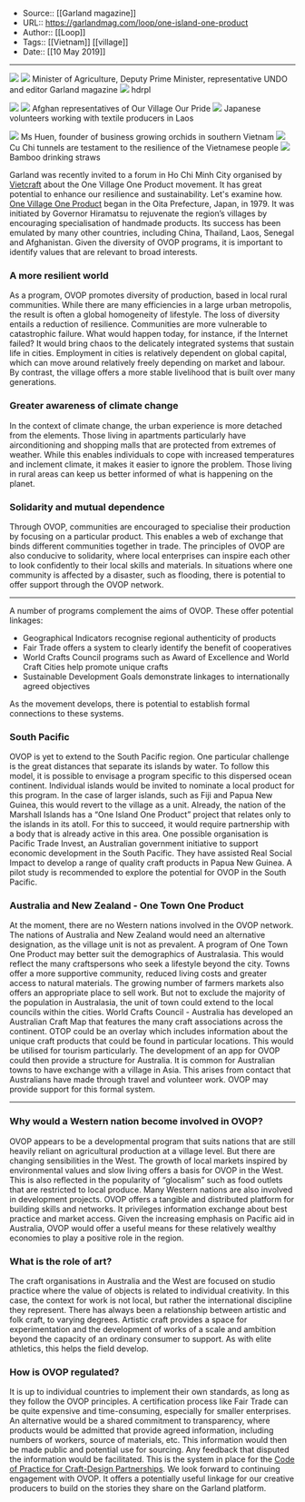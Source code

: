 ﻿
  * Source:: [[Garland magazine]]
  * URL:: https://garlandmag.com/loop/one-island-one-product
  * Author:: [[Loop]]
  * Tags:: [[Vietnam]] [[village]]
  * Date:: [[10 May 2019]]


* * *
[![](https://garlandmag.com/wp-content/uploads/2019/05/2019-04-16-12.04.13.jpg)](https://garlandmag.com/wp-content/uploads/2019/05/2019-04-16-12.04.13.jpg)
[![](https://garlandmag.com/wp-content/uploads/2019/05/facebook_1555575934548.jpg)](https://garlandmag.com/wp-content/uploads/2019/05/facebook_1555575934548.jpg)
     Minister of Agriculture, Deputy Prime Minister, representative UNDO and editor Garland magazine
[![](https://garlandmag.com/wp-content/uploads/2019/05/2019-04-17-08.19.38-1024x477.jpg)](https://garlandmag.com/wp-content/uploads/2019/05/2019-04-17-08.19.38.jpg)
     hdrpl
  

[![](https://garlandmag.com/wp-content/uploads/2019/05/57162504_2142619289191139_7134863456674512896_n-1.jpg)](https://garlandmag.com/wp-content/uploads/2019/05/57162504_2142619289191139_7134863456674512896_n-1.jpg)
[![](https://garlandmag.com/wp-content/uploads/2019/05/2019-04-17-17.58.06-1024x768.jpg)](https://garlandmag.com/wp-content/uploads/2019/05/2019-04-17-17.58.06.jpg)
     Afghan representatives of Our Village Our Pride
[![](https://garlandmag.com/wp-content/uploads/2019/05/2019-04-20-15.13.58-1024x859.jpg)](https://garlandmag.com/wp-content/uploads/2019/05/2019-04-20-15.13.58.jpg)
     Japanese volunteers working with textile producers in Laos
  

[![](https://garlandmag.com/wp-content/uploads/2019/05/2019-04-18-11.23.28-1024x768.jpg)](https://garlandmag.com/wp-content/uploads/2019/05/2019-04-18-11.23.28.jpg)
     Ms Huen, founder of business growing orchids in southern Vietnam
[![](https://garlandmag.com/wp-content/uploads/2019/05/2019-04-18-14.14.41.jpg)](https://garlandmag.com/wp-content/uploads/2019/05/2019-04-18-14.14.41.jpg)
     Cu Chi tunnels are testament to the resilience of the Vietnamese people
[![](https://garlandmag.com/wp-content/uploads/2019/05/59163277_2159449380841463_155177920023756800_n-1.jpg)](https://garlandmag.com/wp-content/uploads/2019/05/59163277_2159449380841463_155177920023756800_n-1.jpg)
     Bamboo drinking straws
  

Garland was recently invited to a forum in Ho Chi Minh City organised by [Vietcraft](https://vietcraft.org.vn/) about the One Village One Product movement. It has great potential to enhance our resilience and sustainability. Let's examine how.
[One Village One Product](https://en.wikipedia.org/wiki/One_Village_One_Product_movement) began in the Oita Prefecture, Japan, in 1979. It was initiated by Governor Hiramatsu to rejuvenate the region’s villages by encouraging specialisation of handmade products. Its success has been emulated by many other countries, including China, Thailand, Laos, Senegal and Afghanistan.
Given the diversity of OVOP programs, it is important to identify values that are relevant to broad interests.
### A more resilient world
As a program, OVOP promotes diversity of production, based in local rural communities. While there are many efficiencies in a large urban metropolis, the result is often a global homogeneity of lifestyle. The loss of diversity entails a reduction of resilience. Communities are more vulnerable to catastrophic failure. What would happen today, for instance, if the Internet failed? It would bring chaos to the delicately integrated systems that sustain life in cities.
Employment in cities is relatively dependent on global capital, which can move around relatively freely depending on market and labour. By contrast, the village offers a more stable livelihood that is built over many generations.
### Greater awareness of climate change
In the context of climate change, the urban experience is more detached from the elements. Those living in apartments particularly have airconditioning and shopping malls that are protected from extremes of weather. While this enables individuals to cope with increased temperatures and inclement climate, it makes it easier to ignore the problem. Those living in rural areas can keep us better informed of what is happening on the planet.
### Solidarity and mutual dependence
Through OVOP, communities are encouraged to specialise their production by focusing on a particular product. This enables a web of exchange that binds different communities together in trade.
The principles of OVOP are also conducive to solidarity, where local enterprises can inspire each other to look confidently to their local skills and materials. In situations where one community is affected by a disaster, such as flooding, there is potential to offer support through the OVOP network.
* * *
A number of programs complement the aims of OVOP. These offer potential linkages:
  * Geographical Indicators recognise regional authenticity of products
  * Fair Trade offers a system to clearly identify the benefit of cooperatives
  * World Crafts Council programs such as Award of Excellence and World Craft Cities help promote unique crafts
  * Sustainable Development Goals demonstrate linkages to internationally agreed objectives


As the movement develops, there is potential to establish formal connections to these systems.
### South Pacific
OVOP is yet to extend to the South Pacific region. One particular challenge is the great distances that separate its islands by water. To follow this model, it is possible to envisage a program specific to this dispersed ocean continent.
Individual islands would be invited to nominate a local product for this program. In the case of larger islands, such as Fiji and Papua New Guinea, this would revert to the village as a unit.
Already, the nation of the Marshall Islands has a “One Island One Product” project that relates only to the islands in its atoll.
For this to succeed, it would require partnership with a body that is already active in this area. One possible organisation is Pacific Trade Invest, an Australian government initiative to support economic development in the South Pacific. They have assisted Real Social Impact to develop a range of quality craft products in Papua New Guinea.
A pilot study is recommended to explore the potential for OVOP in the South Pacific.
### Australia and New Zealand - One Town One Product
At the moment, there are no Western nations involved in the OVOP network. The nations of Australia and New Zealand would need an alternative designation, as the village unit is not as prevalent.
A program of One Town One Product may better suit the demographics of Australasia. This would reflect the many craftspersons who seek a lifestyle beyond the city. Towns offer a more supportive community, reduced living costs and greater access to natural materials. The growing number of farmers markets also offers an appropriate place to sell work.
But not to exclude the majority of the population in Australasia, the unit of town could extend to the local councils within the cities.
World Crafts Council - Australia has developed an Australian Craft Map that features the many craft associations across the continent. OTOP could be an overlay which includes information about the unique craft products that could be found in particular locations. This would be utilised for tourism particularly. The development of an app for OVOP could then provide a structure for Australia.
It is common for Australian towns to have exchange with a village in Asia. This arises from contact that Australians have made through travel and volunteer work. OVOP may provide support for this formal system.
* * *
### Why would a Western nation become involved in OVOP?
OVOP appears to be a developmental program that suits nations that are still heavily reliant on agricultural production at a village level.
But there are changing sensibilities in the West. The growth of local markets inspired by environmental values and slow living offers a basis for OVOP in the West. This is also reflected in the popularity of “glocalism” such as food outlets that are restricted to local produce.
Many Western nations are also involved in development projects. OVOP offers a tangible and distributed platform for building skills and networks. It privileges information exchange about best practice and market access.
Given the increasing emphasis on Pacific aid in Australia, OVOP would offer a useful means for these relatively wealthy economies to play a positive role in the region.
### What is the role of art?
The craft organisations in Australia and the West are focused on studio practice where the value of objects is related to individual creativity. In this case, the context for work is not local, but rather the international discipline they represent.
There has always been a relationship between artistic and folk craft, to varying degrees. Artistic craft provides a space for experimentation and the development of works of a scale and ambition beyond the capacity of an ordinary consumer to support. As with elite athletics, this helps the field develop.
### How is OVOP regulated?
It is up to individual countries to implement their own standards, as long as they follow the OVOP principles.
A certification process like Fair Trade can be quite expensive and time-consuming, especially for smaller enterprises. An alternative would be a shared commitment to transparency, where products would be admitted that provide agreed information, including numbers of workers, source of materials, etc. This information would then be made public and potential use for sourcing. Any feedback that disputed the information would be facilitated. This is the system in place for the [Code of Practice for Craft-Design Partnerships](www.sangamproject.net/code).
We look forward to continuing engagement with OVOP. It offers a potentially useful linkage for our creative producers to build on the stories they share on the Garland platform.
